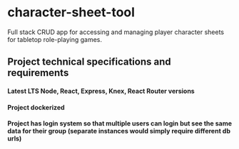 # character-sheet-tool
Full stack CRUD app for accessing and managing player character sheets for tabletop role-playing games.

## Project technical specifications and requirements
#### Latest LTS Node, React, Express, Knex, React Router versions
#### Project dockerized
#### Project has login system so that multiple users can login but see the same data for their group (separate instances would simply require different db urls)
